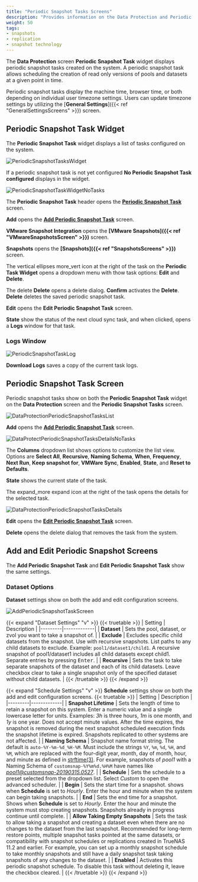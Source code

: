 ```yaml
---
title: "Periodic Snapshot Tasks Screens"
description: "Provides information on the Data Protection and Periodic Snapshot Task screens and settings."
weight: 50
tags:
- snapshots
- replication
- snapshot technology
---
```


The **Data Protection** screen **Periodic Snapshot Task** widget displays periodic snapshot tasks created on the system. 
A periodic snapshot task allows scheduling the creation of read only versions of pools and datasets at a given point in time.

Periodic snapshot tasks display the machine time, browser time, or both depending on individual user timezone settings. Users can update timezone settings by utilizing the [**General Settings**]({{< ref "GeneralSettingsScreens" >}}) screen.

## Periodic Snapshot Task Widget

The **Periodic Snapshot Task** widget displays a list of tasks configured on the system.

![PeriodicSnapshotTasksWidget](/images/SCALE/DataProtection/PeriodicSnapshotTasksWidget.png "Periodic Snapshot Task Widget") 

If a periodic snapshot task is not yet configured **No Periodic Snapshot Task configured** displays in the widget.

![PeriodicSnapshotTaskWidgetNoTasks](/images/SCALE/DataProtection/PeriodicSnapshotTaskWidgetNoTasks.png "No Periodic Snapshot Tasks")

The **Periodic Snapshot Task** header opens the [**Periodic Snapshot Task**](#periodic-snapshot-task-screen) screen.

**Add** opens the **[Add Periodic Snapshot Task](#add-and-edit-periodic-snapshot-screens)** screen. 

**VMware Snapshot Integration** opens the **[VMware Snapshots]({{< ref "VMwareSnapshotsScreen" >}})** screen. 

**Snapshots** opens the **[Snapshots]({{< ref "SnapshotsScreens" >}})** screen.

The vertical ellipses <span class="material-icons">more_vert</span> icon at the right of the task on the **Periodic Task Widget** opens a dropdown menu with thow task options: **Edit** and **Delete**.

The <span class="material-icons">delete</span> **Delete** opens a delete dialog. **Confirm** activates the **Delete**. **Delete** deletes the saved periodic snapshot task.

**Edit** opens the **Edit Periodic Snapshot Task** screen.

**State** show the status of the next cloud sync task, and when clicked, opens a **Logs** window for that task.

### Logs Window

![PeriodicSnapshotTaskLog](/images/SCALE/DataProtection/PeriodicSnapshotTaskLog.png "Periodic Snapshot Task State Log")

**Download Logs** saves a copy of the current task logs.

## Periodic Snapshot Task Screen

Periodic snapshot tasks show on both the **Periodic Snapshot Task** widget on the **Data Protection** screen and the **Periodic Snapshot Tasks** screen.

![DataProtectionPeriodicSnapshotTasksList](/images/SCALE/DataProtection/DataProtectionPeriodicSnapshotTasksList.png "Periodic Snapshot Task List")

**Add** opens the **[Add Periodic Snapshot Task](#add-and-edit-periodic-snapshot-screens)** screen. 

![DataProtectPeriodicSnapshotTasksDetailsNoTasks](/images/SCALE/DataProtection/DataProtectPeriodicSnapshotTasksDetailsNoTasks.png "Periodic Snapshot Task No Tasks")

The **Columns** dropdown list shows options to customize the list view.
Options are **Select All**, **Recursive**, **Naming Schema**, **When**, **Frequency**, **Next Run**, **Keep snapshot for**, **VMWare Sync**, **Enabled**, **State**, and **Reset to Defaults**.

**State** shows the current state of the task.

The <span class="material-icons">expand_more</span> expand icon at the right of the task opens the details for the selected task.

![DataProtectionPeriodicSnapshotTasksDetails](/images/SCALE/DataProtection/DataProtectionPeriodicSnapshotTasksDetails.png "Periodic Snapshot Task Details")

**Edit** opens the **[Edit Periodic Snapshot Task](#add-and-edit-periodic-snapshot-screens)** screen.

**Delete** opens the delete dialog that removes the task from the system. 

## Add and Edit Periodic Snapshot Screens

The **Add Periodic Snapshot Task** and **Edit Periodic Snapshot Task** show the same settings.

### Dataset Options
**Dataset** settings show on both the add and edit configuration screens.

![AddPeriodicSnapshotTaskScreen](/images/SCALE/DataProtection/AddPeriodicSnapshotTaskScreen.png "Add Periodic Snapshot Task")

{{< expand "Dataset Settings" "v" >}}
{{< truetable >}}
| Setting | Description |
|---------|-------------|
| **Dataset** | Sets the pool, dataset, or zvol you want to take a snapshot of. |
| **Exclude** | Excludes specific child datasets from the snapshot. Use with recursive snapshots. List paths to any child datasets to exclude. Example: `pool1/dataset1/child1`. A recursive snapshot of pool1/dataset1 includes all child datasets except child1. Separate entries by pressing <kbd>Enter</kbd>. |
| **Recursive** | Sets the task to take separate snapshots of the dataset and each of its child datasets. Leave checkbox clear to take a single snapshot only of the specified dataset without child datasets. |
{{< /truetable >}}
{{< /expand >}}

{{< expand "Schedule Settings" "v" >}}
**Schedule** settings show on both the add and edit configuration screens.
{{< truetable >}}
| Setting | Description |
|---------|-------------|
| **Snapshot Lifetime** | Sets the length of time to retain a snapshot on this system. Enter a numeric value and a single lowercase letter for units. Examples: *3h* is three hours, *1m* is one month, and *1y* is one year. Does not accept minute values. After the time expires, the snapshot is removed during the next snapshot scheduled execution finds the snapshot lifetime is expired. Snapshots replicated to other systems are not affected. |
| **Naming Schema** | Snapshot name format string. The default is `auto-%Y-%m-%d_%H-%M`. Must include the strings `%Y`, `%m`, `%d`, `%H`, and `%M`, which are replaced with the four-digit year, month, day of month, hour, and minute as defined in [strftime(3)](https://man7.org/linux/man-pages/man3/strftime.3.htmle). For example, snapshots of *pool1* with a Naming Schema of `customsnap-%Y%m%d.%H%M` have names like *pool1@customsnap-20190315.0527*. |
| **Schedule** | Sets the schedule to a preset selected from the dropdown list. Select *Custom* to open the advanced scheduler. |
| **Begin** | Sets the start time for a snapshot. shows when **Schedule** is set to *Hourly*. Enter the hour and minute when the system can begin taking snapshots. |
| **End** | Sets the end time for a snapshot. Shows when **Schedule** is set to *Hourly*. Enter the hour and minute the system must stop creating snapshots. Snapshots already in progress continue until complete. |
| **Allow Taking Empty Snapshots** | Sets the task to allow taking a snapshot and creating a dataset even when there are no changes to the dataset from the last snapshot. Recommended for long-term restore points, multiple snapshot tasks pointed at the same datasets, or compatibility with snapshot schedules or replications created in TrueNAS 11.2 and earlier.  For example, you can set up a monthly snapshot schedule to take monthly snapshots and still have a daily snapshot task taking  snapshots of any changes to the dataset. |
| **Enabled** | Activates this periodic snapshot schedule. To disable this task without deleting it, leave the checkbox cleared. |
{{< /truetable >}}
{{< /expand >}}
